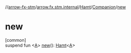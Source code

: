//[arrow-fx-stm](../../../../index.md)/[arrow.fx.stm.internal](../../index.md)/[Hamt](../index.md)/[Companion](index.md)/[new](new.md)

# new

[common]\
suspend fun &lt;[A](new.md)&gt; [new](new.md)(): [Hamt](../index.md)&lt;[A](new.md)&gt;
